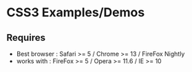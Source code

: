 CSS3 Examples/Demos
===

Requires
---

- Best browser : Safari >= 5 / Chrome >= 13 / FireFox Nightly
- works with : FireFox >= 5 / Opera >= 11.6 / IE >= 10


